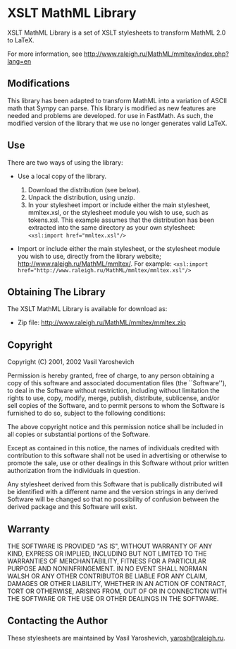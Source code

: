 XSLT MathML Library
===================

XSLT MathML Library is a set of XSLT stylesheets to transform
MathML 2.0 to LaTeX.

For more information, see
http://www.raleigh.ru/MathML/mmltex/index.php?lang=en

Modifications
-------------

This library has been adapted to transform MathML into a variation of ASCII math that Sympy can
parse. This library is modified as new features are needed and problems are developed. for use in
FastMath. As such, the modified version of the library that we use no longer generates valid LaTeX.

Use
---

There are two ways of using the library:

* Use a local copy of the library.
  1. Download the distribution (see below).
  2. Unpack the distribution, using unzip.
  3. In your stylesheet import or include either the main stylesheet, mmltex.xsl, or the stylesheet module you
     wish to use, such as tokens.xsl. This example assumes that the distribution has been extracted into the same
     directory as your own stylesheet: `<xsl:import href="mmltex.xsl"/>`

* Import or include either the main stylesheet, or the
  stylesheet module you wish to use, directly from the library
  website; http://www.raleigh.ru/MathML/mmltex/. For example:
  `<xsl:import href="http://www.raleigh.ru/MathML/mmltex/mmltex.xsl"/>`

Obtaining The Library
---------------------

The XSLT MathML Library is available for download as:
* Zip file: http://www.raleigh.ru/MathML/mmltex/mmltex.zip

Copyright
---------

Copyright (C) 2001, 2002 Vasil Yaroshevich

Permission is hereby granted, free of charge, to any person
obtaining a copy of this software and associated documentation
files (the ``Software''), to deal in the Software without
restriction, including without limitation the rights to use,
copy, modify, merge, publish, distribute, sublicense, and/or
sell copies of the Software, and to permit persons to whom the
Software is furnished to do so, subject to the following
conditions:

The above copyright notice and this permission notice shall be
included in all copies or substantial portions of the Software.

Except as contained in this notice, the names of individuals
credited with contribution to this software shall not be used in
advertising or otherwise to promote the sale, use or other
dealings in this Software without prior written authorization
from the individuals in question.

Any stylesheet derived from this Software that is publically
distributed will be identified with a different name and the
version strings in any derived Software will be changed so that
no possibility of confusion between the derived package and this
Software will exist.

Warranty
--------

THE SOFTWARE IS PROVIDED "AS IS", WITHOUT WARRANTY OF ANY KIND,
EXPRESS OR IMPLIED, INCLUDING BUT NOT LIMITED TO THE WARRANTIES
OF MERCHANTABILITY, FITNESS FOR A PARTICULAR PURPOSE AND
NONINFRINGEMENT.  IN NO EVENT SHALL NORMAN WALSH OR ANY OTHER
CONTRIBUTOR BE LIABLE FOR ANY CLAIM, DAMAGES OR OTHER LIABILITY,
WHETHER IN AN ACTION OF CONTRACT, TORT OR OTHERWISE, ARISING
FROM, OUT OF OR IN CONNECTION WITH THE SOFTWARE OR THE USE OR
OTHER DEALINGS IN THE SOFTWARE.

Contacting the Author
---------------------

These stylesheets are maintained by Vasil Yaroshevich, <yarosh@raleigh.ru>.
